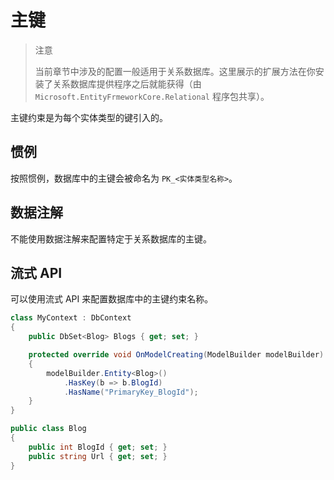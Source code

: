 # 主键

> 注意
>
> 当前章节中涉及的配置一般适用于关系数据库。这里展示的扩展方法在你安装了关系数据库提供程序之后就能获得（由`Microsoft.EntityFrmeworkCore.Relational` 程序包共享）。

主键约束是为每个实体类型的键引入的。

## 惯例

按照惯例，数据库中的主键会被命名为 `PK_<实体类型名称>`。

## 数据注解

不能使用数据注解来配置特定于关系数据库的主键。

## 流式 API

可以使用流式 API 来配置数据库中的主键约束名称。

```C#
class MyContext : DbContext
{
    public DbSet<Blog> Blogs { get; set; }

    protected override void OnModelCreating(ModelBuilder modelBuilder)
    {
        modelBuilder.Entity<Blog>()
            .HasKey(b => b.BlogId)
            .HasName("PrimaryKey_BlogId");
    }
}

public class Blog
{
    public int BlogId { get; set; }
    public string Url { get; set; }
}
```


